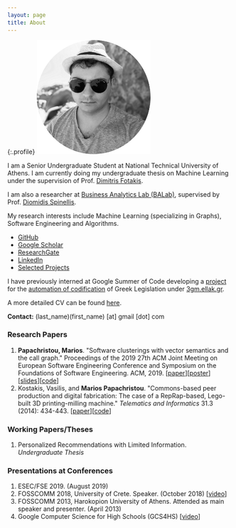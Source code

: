 ```yaml
---
layout: page
title: About
---
```


{:.profile}
![profile](profile_small.png)


I am a Senior Undergraduate Student at National Technical University of Athens. I am currently doing my undergraduate thesis on Machine Learning under the supervision of Prof. [Dimitris Fotakis](https://www.softlab.ntua.gr/~fotakis/).

I am also a researcher at [Business Analytics Lab (BALab)](https://www.balab.aueb.gr), supervised by Prof. [Diomidis Spinellis](https://www2.dmst.aueb.gr/dds/).

My research interests include Machine Learning (specializing in Graphs), Software Engineering and Algorithms.

 * [GitHub](https://github.com/papachristoumarios)
 * [Google Scholar](https://scholar.google.gr/citations?user=T12JO3MAAAAJ&hl=en)
 * [ResearchGate](https://www.researchgate.net/profile/Marios_Papachristou)
 * [LinkedIn](https://www.linkedin.com/in/papachristoumarios/)
 * [Selected Projects](https://papachristoumarios.github.io/projects/)

I have previously interned at Google Summer of Code developing a [project](https://github.com/eellak/gsoc2018-3gm) for the [automation of codification](https://en.wikipedia.org/wiki/Codification_(law)) of Greek Legislation under [3gm.ellak.gr](https://3gm.ellak.gr/).

A more detailed CV can be found [here](https://github.com/papachristoumarios/papachristoumarios.github.io/raw/build/cv/cv.pdf).

**Contact:** (last\_name)(first\_name) \[at\] gmail \[dot\] com 

### Research Papers

1. **Papachristou, Marios**. "Software clusterings with vector semantics and the call graph." Proceedings of the 2019 27th ACM Joint Meeting on European Software Engineering Conference and Symposium on the Foundations of Software Engineering. ACM, 2019. [[paper](https://dl.acm.org/ft_gateway.cfm?id=3342483&ftid=2079222&dwn=1&CFID=153556087&CFTOKEN=36ac21aaba2c23e4-0B9B763B-E662-BAAF-D196DCC6AA9653E4)][[poster](https://github.com/papachristoumarios/software-clusterings-with-vector-semantics-and-call-graph/raw/master/poster/poster.pdf)][[slides](https://github.com/papachristoumarios/software-clusterings-with-vector-semantics-and-call-graph/raw/master/slides/slides.pdf)][[code](https://github.com/papachristoumarios/sade)]
2. Kostakis, Vasilis, and **Marios Papachristou**. "Commons-based peer production and digital fabrication: The case of a RepRap-based, Lego-built 3D printing-milling machine." *Telematics and Informatics* 31.3 (2014): 434-443. [[paper](http://www.p2plab.gr/en/wp-content/uploads/2013/05/Telematics-Informatics.pdf)][[code](https://github.com/papachristoumarios/lego-mindstorms-3d-printing-milling-machine)] 

### Working Papers/Theses

1. Personalized Recommendations with Limited Information. _Undergraduate Thesis_

### Presentations at Conferences

 1. ESEC/FSE 2019. (August 2019)
 2. FOSSCOMM 2018, University of Crete. Speaker. (October 2018) [[video](https://www.youtube.com/watch?v=_UIGsy85Ehw)]
 3. FOSSCOMM 2013, Harokopion University of Athens. Attended as main speaker and presenter. (April 2013)
 4. Google Computer Science for High Schools (GCS4HS) [[video](https://www.youtube.com/watch?v=LHcqZHar2JM)]

